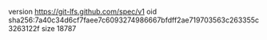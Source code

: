 version https://git-lfs.github.com/spec/v1
oid sha256:7a40c34d6cf7faee7c6093274986667bfdff2ae719703563c263355c3263122f
size 18787
